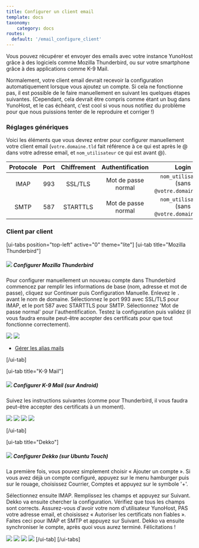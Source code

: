 ```yaml
---
title: Configurer un client email
template: docs
taxonomy:
    category: docs
routes:
  default: '/email_configure_client'
---
```


Vous pouvez récupérer et envoyer des emails avec votre instance YunoHost grâce à des logiciels comme Mozilla Thunderbird, ou sur votre smartphone grâce à des applications comme K-9 Mail.

Normalement, votre client email devrait recevoir la configuration automatiquement lorsque vous ajoutez un compte. Si cela ne fonctionne pas, il est possible de le faire manuellement en suivant les quelques étapes suivantes. (Cependant, cela devrait être compris comme étant un bug dans YunoHost, et le cas échéant, c'est cool si vous nous notifiez du problème pour que nous puissions tenter de le reproduire et corriger !)

### Réglages génériques

Voici les éléments que vous devrez entrer pour configurer manuellement votre client email (`votre.domaine.tld` fait référence à ce qui est après le @ dans votre adresse email, et `nom_utilisateur` ce qui est avant @).

| Protocole | Port | Chiffrement | Authentification    | Login                                         |
| :--:      | :-:  | :--:        | :--:                | :--:                                          |
| IMAP      | 993  | SSL/TLS     | Mot de passe normal | `nom_utilisateur` (sans `@votre.domaine.tld`) |
| SMTP      | 587  | STARTTLS    | Mot de passe normal | `nom_utilisateur` (sans `@votre.domaine.tld`) |

### Client par client

[ui-tabs position="top-left" active="0" theme="lite"]
[ui-tab title="Mozilla Thunderbird"]

##### ![](image://thunderbird.png?resize=50&classes=inline) Configurer Mozilla Thunderbird

Pour configurer manuellement un nouveau compte dans Thunderbird commencez par remplir les informations de base (nom, adresse et mot de passe), cliquez sur Continuer puis Configuration Manuelle. Enlevez le `.` avant le nom de domaine. Sélectionnez le port 993 avec SSL/TLS pour IMAP, et le port 587 avec STARTTLS pour SMTP. Sélectionnez 'Mot de passe normal' pour l'authentification. Testez la configuration puis validez (il vous faudra ensuite peut-être accepter des certificats pour que tout fonctionne correctement).

![](image://thunderbird_config_1.png?resize=900)
![](image://thunderbird_config_2.png?resize=900)

- [Gérer les alias mails](https://support.mozilla.org/en-US/kb/configuring-email-aliases)

[/ui-tab]

[ui-tab title="K-9 Mail"]

##### ![](image://k9mail.png?resize=50&classes=inline) Configurer K-9 Mail (sur Android)

Suivez les instructions suivantes (comme pour Thunderbird, il vous faudra peut-être accepter des certificats à un moment).

![](image://k9mail_config_1.png?resize=280&classes=inline)
![](image://k9mail_config_2.png?resize=280&classes=inline)
![](image://k9mail_config_3.png?resize=280&classes=inline)
![](image://k9mail_config_4.png?resize=280&classes=inline)

[/ui-tab]

[ui-tab title="Dekko"]

##### ![](image://dekko-app.png?resize=50&classes=inline) Configurer Dekko (sur Ubuntu Touch)

La première fois, vous pouvez simplement choisir « Ajouter un compte ». Si vous avez déjà un compte configuré, appuyez sur le menu hamburger puis sur le rouage, choisissez Courrier, Comptes et appuyez sur le symbole '+'.

Sélectionnez ensuite IMAP. Remplissez les champs et appuyez sur Suivant. Dekko va ensuite chercher la configuration. Vérifiez que tous les champs sont corrects. Assurez-vous d'avoir votre nom d'utilisateur YunoHost, PAS votre adresse email, et choisissez « Autoriser les certificats non fiables ». Faites ceci pour IMAP et SMTP et appuyez sur Suivant. Dekko va ensuite synchroniser le compte, après quoi vous aurez terminé. Félicitations !

![](image://dekko_config_1.png?resize=280&classes=inline)
![](image://dekko_config_2.png?resize=280&classes=inline)
![](image://dekko_config_3.png?resize=280&classes=inline)
![](image://dekko_config_4.png?resize=280&classes=inline)
[/ui-tab]
[/ui-tabs]
